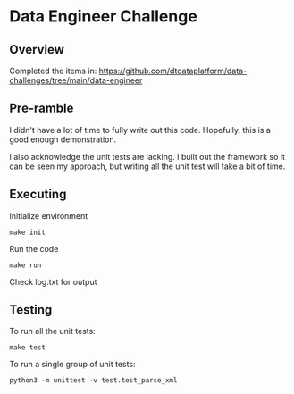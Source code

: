 # Data Engineer Challenge

## Overview
Completed the items in: https://github.com/dtdataplatform/data-challenges/tree/main/data-engineer

## Pre-ramble
I didn't have a lot of time to fully write out this code. Hopefully, this is a good enough demonstration.

I also acknowledge the unit tests are lacking. I built out the framework so it can be
seen my approach, but writing all the unit test will take a bit of time.

## Executing
Initialize environment
```
make init
```

Run the code
```
make run
```

Check log.txt for output 

## Testing
To run all the unit tests:
```
make test
```

To run a single group of unit tests:
```
python3 -m unittest -v test.test_parse_xml
```


